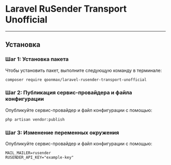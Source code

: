 # Laravel RuSender Transport Unofficial

---

## Установка

### Шаг 1: Установка пакета
Чтобы установить пакет, выполните следующую команду в терминале:

```bash
composer require qoonmax/laravel-rusender-transport-unofficial
```

### Шаг 2: Публикация сервис-провайдера и файла конфигурации
Опубликуйте сервис-провайдер и файл конфигурации с помощью:

```bash
php artisan vendor:publish
```

### Шаг 3: Изменение переменных окружения
Опубликуйте сервис-провайдер и файл конфигурации с помощью:

```
MAIL_MAILER=rusender
RUSENDER_API_KEY="example-key"
```
